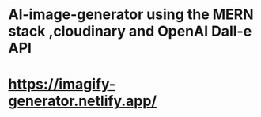 # AI-image-generator using the MERN stack ,cloudinary and OpenAI Dall-e API
# https://imagify-generator.netlify.app/
